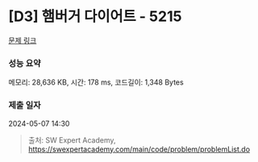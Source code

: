 # [D3] 햄버거 다이어트 - 5215 

[문제 링크](https://swexpertacademy.com/main/code/problem/problemDetail.do?contestProbId=AWT-lPB6dHUDFAVT) 

### 성능 요약

메모리: 28,636 KB, 시간: 178 ms, 코드길이: 1,348 Bytes

### 제출 일자

2024-05-07 14:30



> 출처: SW Expert Academy, https://swexpertacademy.com/main/code/problem/problemList.do